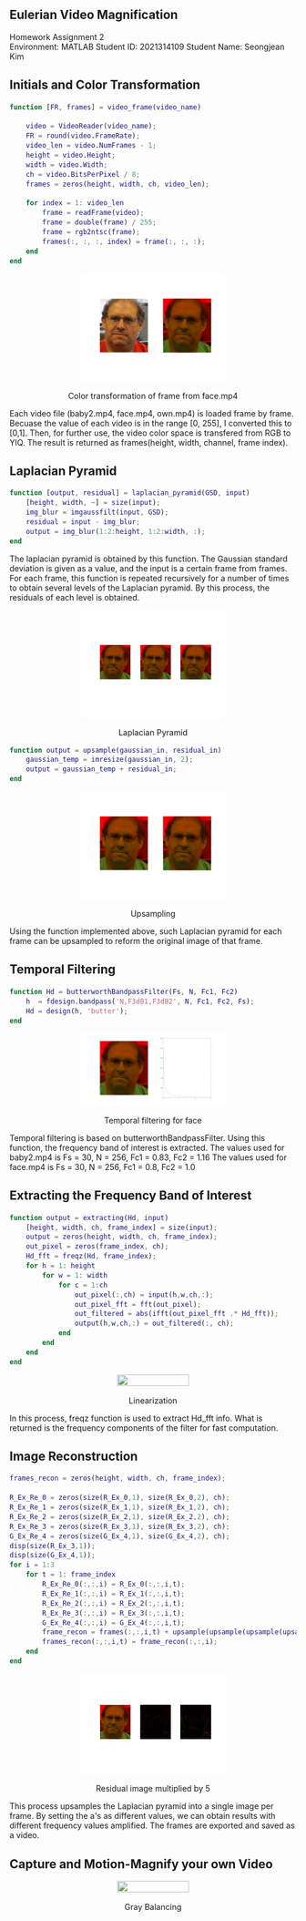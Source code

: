 ## Eulerian Video Magnification

Homework Assignment 2  
Environment: MATLAB
Student ID: 2021314109
Student Name: Seongjean Kim

## Initials and Color Transformation

```matlab
function [FR, frames] = video_frame(video_name)

    video = VideoReader(video_name);
    FR = round(video.FrameRate);
    video_len = video.NumFrames - 1;
    height = video.Height;
    width = video.Width;
    ch = video.BitsPerPixel / 8;
    frames = zeros(height, width, ch, video_len);

    for index = 1: video_len
        frame = readFrame(video);
        frame = double(frame) / 255;
        frame = rgb2ntsc(frame);        
        frames(:, :, :, index) = frame(:, :, :);
    end
end
```
<p align="center">
    <img src="images/color_transform.png" width="50%" height="50%">
    <p align="center">Color transformation of frame from face.mp4</p> 
</p>
Each video file (baby2.mp4, face.mp4, own.mp4) is loaded frame by frame.
Becuase the value of each video is in the range [0, 255], I converted this to [0,1].
Then, for further use, the video color space is transfered from RGB to YIQ.
The result is returned as frames(height, width, channel, frame index).



## Laplacian Pyramid

```matlab
function [output, residual] = laplacian_pyramid(GSD, input)
    [height, width, ~] = size(input);
    img_blur = imgaussfilt(input, GSD);
    residual = input - img_blur;
    output = img_blur(1:2:height, 1:2:width, :);
end
```
The laplacian pyramid is obtained by this function.
The Gaussian standard deviation is given as a value, and the input is a certain frame from frames.
For each frame, this function is repeated recursively for a number of times to obtain several levels of the Laplacian pyramid.
By this process, the residuals of each level is obtained.

<p align="center">
    <img src="images/gaussian_example.png" width="50%" height="50%">
    <p align="center">Laplacian Pyramid</p> 
</p>

```matlab
function output = upsample(gaussian_in, residual_in)
    gaussian_temp = imresize(gaussian_in, 2);
    output = gaussian_temp + residual_in;
end
```
<p align="center">
    <img src="images/yiq_upsample.png" width="50%" height="50%">
    <p align="center">Upsampling</p> 
</p>

Using the function implemented above, such Laplacian pyramid for each frame can be upsampled to reform the original image of that frame.


## Temporal Filtering

```matlab
function Hd = butterworthBandpassFilter(Fs, N, Fc1, Fc2)
    h  = fdesign.bandpass('N,F3dB1,F3dB2', N, Fc1, Fc2, Fs);
    Hd = design(h, 'butter');
end
```

<p align="center">
    <img src="images/Temporal_filtering_face.png" width="50%" height="50%">
    <p align="center">Temporal filtering for face</p> 
</p>

Temporal filtering is based on butterworthBandpassFilter. 
Using this function, the frequency band of interest is extracted.
The values used for baby2.mp4 is Fs = 30, N = 256, Fc1 = 0.83, Fc2 = 1.16
The values used for face.mp4 is Fs = 30, N = 256, Fc1 = 0.8, Fc2 = 1.0


## Extracting the Frequency Band of Interest

```matlab
function output = extracting(Hd, input)
    [height, width, ch, frame_index] = size(input);
    output = zeros(height, width, ch, frame_index);
    out_pixel = zeros(frame_index, ch);
    Hd_fft = freqz(Hd, frame_index);
    for h = 1: height
        for w = 1: width
            for c = 1:ch
                out_pixel(:,ch) = input(h,w,ch,:);
                out_pixel_fft = fft(out_pixel);
                out_filtered = abs(ifft(out_pixel_fft .* Hd_fft));
                output(h,w,ch,:) = out_filtered(:, ch);
            end
        end
    end
end
```

<p align="center">
    <img src="Images/img_Linearization.png" width="50%" height="50%">
    <p align="center">Linearization</p> 
</p>

In this process, freqz function is used to extract Hd_fft info.
What is returned is the frequency components of the filter for fast computation.



## Image Reconstruction
```matlab
frames_recon = zeros(height, width, ch, frame_index);

R_Ex_Re_0 = zeros(size(R_Ex_0,1), size(R_Ex_0,2), ch);
R_Ex_Re_1 = zeros(size(R_Ex_1,1), size(R_Ex_1,2), ch);
R_Ex_Re_2 = zeros(size(R_Ex_2,1), size(R_Ex_2,2), ch);
R_Ex_Re_3 = zeros(size(R_Ex_3,1), size(R_Ex_3,2), ch);
G_Ex_Re_4 = zeros(size(G_Ex_4,1), size(G_Ex_4,2), ch);
disp(size(R_Ex_3,1));
disp(size(G_Ex_4,1));
for i = 1:3
    for t = 1: frame_index
        R_Ex_Re_0(:,:,i) = R_Ex_0(:,:,i,t);
        R_Ex_Re_1(:,:,i) = R_Ex_1(:,:,i,t);
        R_Ex_Re_2(:,:,i) = R_Ex_2(:,:,i,t);
        R_Ex_Re_3(:,:,i) = R_Ex_3(:,:,i,t);
        G_Ex_Re_4(:,:,i) = G_Ex_4(:,:,i,t);
        frame_recon = frames(:,:,i,t) + upsample(upsample(upsample(upsample(G_Ex_Re_4, 120*R_Ex_Re_3), R_Ex_Re_2), R_Ex_Re_1), R_Ex_Re_0);
        frames_recon(:,:,i,t) = frame_recon(:,:,i);
    end
end
```

<p align="center">
    <img src="images/residual_by5.png" width="50%" height="50%">
    <p align="center">Residual image multiplied by 5</p> 
</p>

This process upsamples the Laplacian pyramid into a single image per frame.
By setting the a's as different values, we can obtain results with different frequency values amplified.
The frames are exported and saved as a video.

## Capture and Motion-Magnify your own Video

<p align="center">
    <img src="Images/img_GrayBalancing.png" width="50%" height="50%">
    <p align="center">Gray Balancing</p>
</p>
 

